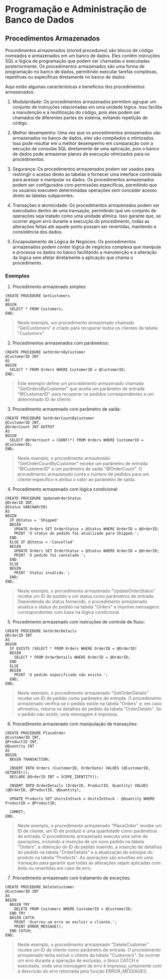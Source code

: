# Programação e Administração de Banco de Dados
## Procedimentos Armazenados
Procedimentos armazenados (stored procedures) são blocos de código nomeados e armazenados em um banco de dados. Eles contêm instruções SQL e lógica de programação que podem ser chamadas e executadas posteriormente. Os procedimentos armazenados são uma forma de programação no banco de dados, permitindo executar tarefas complexas, repetitivas ou específicas diretamente no banco de dados.

Aqui estão algumas características e benefícios dos procedimentos armazenados:
1. Modularidade: Os procedimentos armazenados permitem agrupar um conjunto de instruções relacionadas em uma unidade lógica. Isso facilita a manutenção e a reutilização do código, pois eles podem ser chamados de diferentes partes do sistema, evitando repetição de código.

2. Melhor desempenho: Uma vez que os procedimentos armazenados são armazenados no banco de dados, eles são compilados e otimizados. Isso pode resultar em u melhor desempenho em comparação com a eecução de consutas SQL diretamente de uma aplicação, pois o banco de dados pode armazenar planos de execução otimizados para os procedimentos.

3. Segurança: Os procedimentos armazenados podem ser usados para restringir o acesso direto às tabelas e fornecer uma interface controlada para acessar e manipular os dados.  Os procedimentos armazenados podem ser configurados com permissões específicas, permitindo que os usuários executem determinadas operações sem conceder acesso direto às tabelas subjacentes.

4. Transações e atomicidade: Os procedimentos armazenados podem ser executados dentro de uma transação, permitindo que um conjunto de operações seja tratado como uma unidade atîmica. Isso garante que, se ocorrer algum erro durante a execução do procedimento, todas as alterações feitas até aquele ponto possam ser revertidas, mantendo a consistência dos dados.

5. Encapsulamento de Lógica de Negócios: Os procedimentos armazenados podem conter lógica de negócios complexa que manipula e processa os dados no banco facilitando a manutenção e a alteração da lógica sem afetar diretamente a aplicação que chama o procedimento.

### Exemplos
1. Procedimento armazenado simples:
~~~
CREATE PROCEDURE GetCustomers
AS
BEGIN
  SELECT * FROM Customers;
END;
~~~
> Neste exemplo, um procedimento armazenado chamado "GetCustomers" é criado para recuperar todos os clientes da tabela "Customers".

2. Procedimentos armazenados com parâmetros:
~~~
CREATE PROCEDURE GetOrdersByCustomer
@CustomerID INT
AS
BEGIN
  SELECT * FROM Orders WHERE CustomerID = @CustomerID;
END;
~~~
> Este exemplo define um procedimento armazenado chamado "GetOrdersByCustomer" que aceita um parâmetro de entrada "@CustomerID" para recuperar os pedidos correspondentes a um determinado ID de cliente.

3. Procedimento armazenado com parâmetro de saída:
~~~
CREATE PROCEDURE GetOrderCountByCustomer
@CustomerID INT,
@OrderCount INT OUTPUT
AS
BEGIN
  SELECT @OrderCount = COUNT(*) FROM Orders WHERE CustomerID = @CustomerID;
END;
~~~
> Neste exemplo, o procedimento armazenado "GetOrderCountByCustomer" recebe um parâmetro de entrada "@CustomerID" e um parâmetro de saída "@OrderCount". O procedimento armazenado conta o número de pedidos para um cliente específico e atribui o valor ao parâmetro de saída.

4. Procedimento armazenado com lógica condicional:
~~~
CREATE PROCEDURE UpdateOrderStatus
@OrderID INT,
@Status VARCHAR(50)
AS
BEGIN
  IF @Status = 'Shipped'
  BEGIN
    UPDATE Orders SET OrderStatus = @Status WHERE OrderID = @OrderID;
    PRINT 'O status do pedido foi atualizado para Shipped.';
  END
  ELSE IF @Status = 'Cancelled'
  BEGIN
    UPDATE Orders SET OrderStatus = @Status WHERE OrderID = @OrderID;
    PRINT 'O pedido foi cancelado.';
  END
  ELSE
  BEGIN
    PRINT 'Status inválido.';
  END;
END;
~~~
> Neste exemplo, o procedimento armazenado "UpdateOrderStatus" recebe um ID de pedido e um status como parâmetros de entrada. Dependendo do status fornecido, o procedimento armazenado atualiza o status do pedido na tabela "Orders" e imprime mensagens correspondentes com base na lógica condicional.

5. Procedimento armazenado com instruções de controle de fluxo:
~~~
CREATE PROCEDURE GetOrderDetails
@OrderID INT
AS
BEGIN
  IF EXISTS (SELECT * FROM Orders WHERE OrderID = @OrderID)
  BEGIN
    SELECT * FROM OrderDetails WHERE OrderID = @OrderID;
  END
  ELSE
  BEGIN
    PRINT 'O pedido especificado não existe.';
  END;
END;
~~~
> Neste exemplo, o procedimento armazenado "GetOrderDetails" recebe um ID de pedido como parâmetro de entrada. O procedimento armazenado verifica se o pedido existe na tabela "Orders" e, em caso afirmativo, retorna os detalhes do pedido da tabela "OrderDetails". Se o pedido não existir, uma mensagem é impressa.

6. Procedimento armazenado com manipulação de transações:
~~~
CREATE PROCEDURE PlaceOrder
@CustomerID INT,
@ProductID INT,
@Quantity INT
AS
BEGIN
  BEGIN TRANSACTION;
  
  INSERT INTO Orders (CustomerID, OrderDate) VALUES (@CustomerID, GETDATE());
  DECLARE @OrderID INT = SCOPE_IDENTITY();
  
  INSERT INTO OrderDetails (OrderID, ProductID, Quantity) VALUES (@OrderID, @ProductID, @Quantity);
  
  UPDATE Products SET UnitsInStock = UnitsInStock - @Quantity WHERE ProductID = @ProductID;
  
  COMMIT;
END;
~~~
> Neste exemplo, o procedimento armazenado "PlaceOrder" recebe um ID de cliente, um ID de produto e uma quantidade como parâmetros de entrada. O procedimento armazenado executa uma série de operações, incluindo a inserção de um novo pedido na tabela "Orders", a obtenção do ID do pedido inserido, a inserção de detalhes do pedido na tabela "OrderDetails" e a atualização do estoque do produto na tabela "Products". As operações são envoltas em uma transação para garantir que todas as alterações sejam aplicadas com êxito ou revertidas em caso de erro.

7. Procedimento armazenado com tratamento de exceções:
~~~
CREATE PROCEDURE DeleteCustomer
@CustomerID INT
AS
BEGIN
  BEGIN TRY
    DELETE FROM Customers WHERE CustomerID = @CustomerID;
  END TRY
  BEGIN CATCH
    PRINT 'Ocorreu um erro ao excluir o cliente.';
    PRINT ERROR_MESSAGE();
  END CATCH;
END;
~~~
> Neste exemplo, o procedimento armazenado "DeleteCustomer" recebe um ID de cliente como parâmetro de entrada. O procedimento armazenado tenta excluir o cliente da tabela "Customers". Se ocorrer um erro durante a operação de exclusão, o bloco CATCH é executado, onde uma mensagem de erro é impressa, juntamente com a descrição do erro retornada pela função ERROR_MESSAGE().
